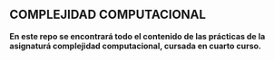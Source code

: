 ## COMPLEJIDAD COMPUTACIONAL 

**En este repo se encontrará todo el contenido de las prácticas de la asignaturá complejidad computacional, cursada en cuarto curso.**